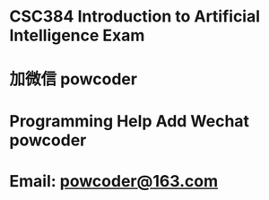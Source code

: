 # CSC384 Introduction to Artificial Intelligence Exam
# 加微信 powcoder

# Programming Help Add Wechat powcoder

# Email: powcoder@163.com

